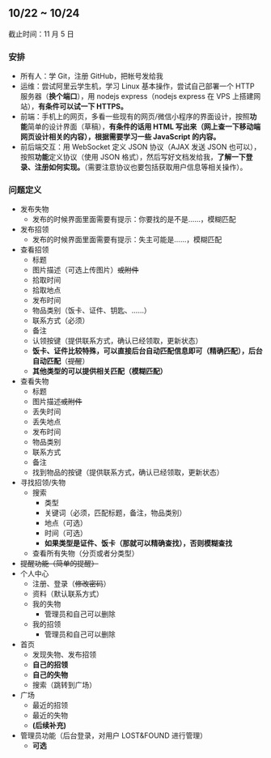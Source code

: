 ## 10/22 ~ 10/24

截止时间：11 月 5 日

### 安排

- 所有人：学 Git，注册 GitHub，把帐号发给我
- 运维：尝试阿里云学生机，学习 Linux 基本操作，尝试自己部署一个 HTTP 服务器（**换个端口**），用 nodejs express（nodejs express 在 VPS 上搭建网站），**有条件可以试一下 HTTPS。**
- 前端：手机上的网页，多看一些现有的网页/微信小程序的界面设计，按照**功能**简单的设计界面（草稿），**有条件的话用 HTML 写出来（网上查一下移动端网页设计相关的内容），根据需要学习一些 JavaScript 的内容。**
- 前后端交互：用 WebSocket 定义 JSON 协议（AJAX 发送 JSON 也可以），按照**功能**定义协议（使用 JSON 格式），然后写好文档发给我，**了解一下登录、注册如何实现。**（需要注意协议也要包括获取用户信息等相关操作）。

### 问题定义

- 发布失物
  - 发布的时候界面里面需要有提示：你要找的是不是……，模糊匹配
- 发布招领
  - 发布的时候界面里面需要有提示：失主可能是……，模糊匹配
- 查看招领
  - 标题
  - 图片描述（可选上传图片）~~或附件~~
  - 拾取时间
  - 拾取地点
  - 发布时间
  - 物品类别（饭卡、证件、钥匙、……）
  - 联系方式（必须）
  - 备注
  - 认领按键（提供联系方式，确认已经领取，更新状态）
  - **饭卡、证件比较特殊，可以直接后台自动匹配信息即可（精确匹配），后台自动匹配**（~~提醒~~）
  - **其他类型的可以提供相关匹配（模糊匹配）**
- 查看失物
  - 标题
  - 图片描述~~或附件~~
  - 丢失时间
  - 丢失地点
  - 发布时间
  - 物品类别
  - 联系方式
  - 备注
  - 找到物品的按键（提供联系方式，确认已经领取，更新状态）
- 寻找招领/失物
  - 搜索
    - 类型
    - 关键词（必须，匹配标题，备注，物品类别）
    - 地点（可选）
    - 时间（可选）
    - **如果类型是证件、饭卡（那就可以精确查找），否则模糊查找**
  - 查看所有失物（分页或者分类型）
- ~~提醒功能（简单的提醒）~~
- 个人中心
  - 注册、登录（~~修改密码~~）
  - 资料（默认联系方式）
  - 我的失物
    - 管理员和自己可以删除
  - 我的招领
    - 管理员和自己可以删除
- 首页
  - 发现失物、发布招领
  - **自己的招领**
  - **自己的失物**
  - 搜索（跳转到广场）
- 广场
  - 最近的招领
  - 最近的失物
  - **(后续补充)**
- 管理员功能（后台登录，对用户 LOST&FOUND 进行管理）
  - **可选**